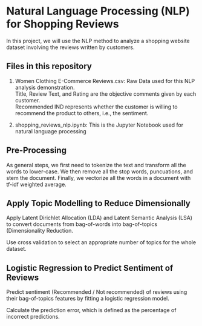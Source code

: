 # Natural Language Processing (NLP) for Shopping Reviews

In this project, we will use the NLP method to analyze a shopping website dataset involving the reviews written by customers.

## Files in this repository 
1. Women Clothing E-Commerce Reviews.csv: Raw Data used for this NLP analysis demonstration. <br/>
    Title, Review Text, and Rating are the objective comments given by each customer.<br/>
    Recommended IND represents whether the customer is willing to recommend the product to others, i.e., the sentiment.<br/>
    
2. shopping_reviews_nlp.ipynb: This is the Jupyter Notebook used for natural language processing <br/>

## Pre-Processing
As general steps, we first need to tokenize the text and transform all the words to lower-case. We then remove all the stop words, puncuations, and stem the document. Finally, we vectorize all the words in a document with tf-idf weighted average.

## Apply Topic Modelling to Reduce Dimensionally 
Apply Latent Dirichlet Allocation (LDA) and Latent Semantic Analysis (LSA) to convert documents from bag-of-words into bag-of-topics (Dimensionality Reduction.

Use cross validation to select an appropriate number of topics for the whole dataset.

## Logistic Regression to Predict Sentiment of Reviews
Predict sentiment (Recommended / Not recommended) of reviews using their bag-of-topics features by fitting a logistic regression model.

Calculate the prediction error, which is defined as the percentage of incorrect predictions.

